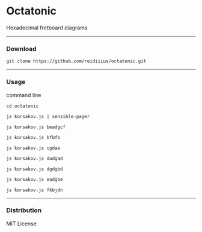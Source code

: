 # Octatonic
Hexadecimal fretboard diagrams

---

### Download

    git clone https://github.com/reidiiius/octatonic.git

---

### Usage
command line

    cd octatonic

    js korsakov.js | sensible-pager

    js korsakov.js beadgcf

    js korsakov.js bfbfb

    js korsakov.js cgdae

    js korsakov.js dadgad

    js korsakov.js dgdgbd

    js korsakov.js eadgbe

    js korsakov.js fkbjdn

---

### Distribution
MIT License

